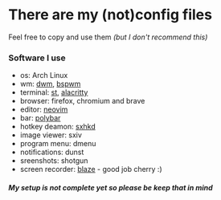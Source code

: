 # There are my (not)config files
Feel free to copy and use them _(but I don't recommend this)_

### Software I use
*	os: Arch Linux
*	wm: [dwm](https://github.com/just-carlod/dwm), [bspwm](https://github.com/just-carlod/notfiles/tree/master/config/bspwm/bspwmrc)
*	terminal: [st](https://github.com/just-carlod/st), [alacritty](https://github.com/just-carlod/notfiles/tree/master/config/alacritty/alacritty.yml)
*	browser: firefox, chromium and brave
*	editor: [neovim](https://github.com/just-carlod/notfiles/blob/master/nvim/init.vim)
*	bar: [polybar](https://github.com/just-carlod/notfiles/blob/master/polybar/polybar.md)
*	hotkey deamon: [sxhkd](https://github.com/just-carlod/notfiles/tree/master/config/bspwm/sxhkdrc)
*	image viewer: sxiv
*	program menu: dmenu
*	notifications: dunst
*	sreenshots: shotgun
*	screen recorder: [blaze](https://github.com/cherrry9/blaze) - good job cherry :)
##### My setup is not complete yet so please be keep that in mind

